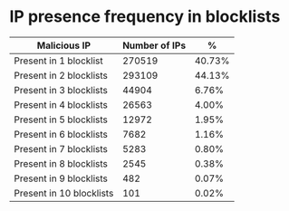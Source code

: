 # IP presence frequency in blocklists
| Malicious IP | Number of IPs | % |
|----|----|----|
| Present in 1 blocklist | 270519 | 40.73% |
| Present in 2 blocklists | 293109 | 44.13% |
| Present in 3 blocklists | 44904 | 6.76% |
| Present in 4 blocklists | 26563 | 4.00% |
| Present in 5 blocklists | 12972 | 1.95% |
| Present in 6 blocklists | 7682 | 1.16% |
| Present in 7 blocklists | 5283 | 0.80% |
| Present in 8 blocklists | 2545 | 0.38% |
| Present in 9 blocklists | 482 | 0.07% |
| Present in 10 blocklists | 101 | 0.02% |
